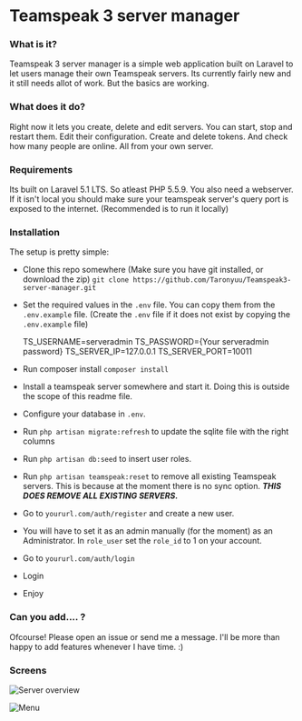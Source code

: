 # Teamspeak 3 server manager

### What is it?
Teamspeak 3 server manager is a simple web application built on Laravel to let users manage their own Teamspeak servers. Its currently fairly new and it still needs allot of work. But the basics are working.

### What does it do?
Right now it lets you create, delete and edit servers. You can start, stop and restart them. Edit their configuration. Create and delete tokens. And check how many people are online. All from your own server.

### Requirements
Its built on Laravel 5.1 LTS. So atleast PHP 5.5.9. You also need a webserver. If it isn't local you should make sure your teamspeak server's query port is exposed to the internet. (Recommended is to run it locally)

### Installation
The setup is pretty simple:
- Clone this repo somewhere (Make sure you have git installed, or download the zip)
    `git clone https://github.com/Taronyuu/Teamspeak3-server-manager.git`
- Set the required values in the `.env` file. You can copy them from the `.env.example` file. (Create the `.env` file if it does not exist by copying the `.env.example` file)


    TS_USERNAME=serveradmin
    TS_PASSWORD={Your serveradmin password}
    TS_SERVER_IP=127.0.0.1
    TS_SERVER_PORT=10011

- Run composer install
    `composer install`
- Install a teamspeak server somewhere and start it. Doing this is outside the scope of this readme file.
-   Configure your database in `.env`.
-   Run `php artisan migrate:refresh` to update the sqlite file with the right columns
-   Run `php artisan db:seed` to insert user roles.
-   Run `php artisan teamspeak:reset` to remove all existing Teamspeak servers. This is because at the moment there is no sync option. ***THIS DOES REMOVE ALL EXISTING SERVERS.***
-   Go to `yoururl.com/auth/register` and create a new user.
-   You will have to set it as an admin manually (for the moment) as an Administrator. In `role_user` set the  `role_id` to 1 on your account.
-   Go to `yoururl.com/auth/login`
-   Login
-   Enjoy

### Can you add.... ?
Ofcourse! Please open an issue or send me a message. I'll be more than happy to add features whenever I have time. :)

### Screens
![Server overview](https://snapr.pw/i/86e627f677.png "Server overview")

![Menu](https://snapr.pw/i/bd64f1594e.png "Menu")
